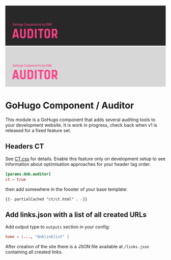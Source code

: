 <!--- CARD BEGIN --->

![DNB-Hugo/AUDITOR](.github/github-card-dark.png#gh-dark-mode-only)
![DNB-Hugo/AUDITOR](.github/github-card-light.png#gh-light-mode-only)

<!--- CARD END --->

# GoHugo Component / Auditor

This module is a GoHugo component that adds several auditing tools to your development website. It is work in progress, check back when v1 is released for a fixed feature set.

## Headers CT

See [CT.css](https://github.com/csswizardry/ct) for details. Enable this feature only on development setup to see information about optimisation approaches for your header tag order.

```toml
[params.dnb.auditor]
ct = true

```

then add somewhere in the foooter of your base template:

```gotemplate
{{- partialCached "ct/ct.html" . -}}
```

## Add links.json with a list of all created URLs

Add output type to `outputs` section in your config:

```toml
home = [..., "dnblinklist" ]
```

After creation of the site there is a JSON file available at `/links.json` containing all created links.
